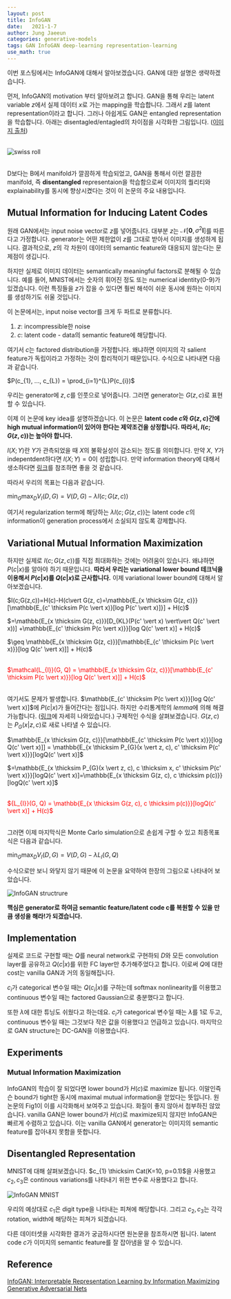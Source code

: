 ```yaml
---
layout: post
title: InfoGAN
date:   2021-1-7
author: Jung Jaeeun
categories: generative-models 
tags: GAN InfoGAN deep-learning representation-learning
use_math: true
---
```


이번 포스팅에서는 InfoGAN에 대해서 알아보겠습니다. GAN에 대한 설명은 생략하겠습니다.

먼저, InfoGAN의 motivation 부터 알아보려고 합니다. GAN을 통해 우리는 latent variable $z$에서 실제 데이터 $x$로 가는 mapping을 학습합니다. 그래서 $z$를 latent representation이라고 합니다. 그러나 아쉽게도 GAN은 entangled representation을 학습합니다. 아래는 disentagled/entagled의 차이점을 시각화한 그림입니다. ([이미지 출처](https://science.sciencemag.org/content/295/5552/7/tab-figures-data)) <br><br>

![swiss roll](https://science.sciencemag.org/content/sci/295/5552/7/F1.medium.gif) <br><br>

D보다는 B에서 manifold가 깔끔하게 학습되었고, GAN을 통해서 이런 깔끔한 manifold, 즉 **disentangled** representaion을 학습함으로써 이미지의 퀄리티와 explainability를 동시에 향상시켰다는 것이 이 논문의 주요 내용입니다.

## Mutual Information for Inducing Latent Codes

원래 GAN에서는 input noise vector로 $z$를 넣어줍니다. 대부분 $z$는 $\mathcal{N}[\mathbf{0}, \sigma^{2} \mathbf{I}]$를 따른다고 가정합니다. generator는 어떤 제한없이 $z$를 그대로 받아서 이미지를 생성하게 됩니다. 결과적으로, $z$의 각 차원이 데이터의 semantic feature와 대응되지 않는다는 문제점이 생깁니다. 

하지만 실제로 이미지 데이터는 semantically meaningful factors로 분해될 수 있습니다. 예를 들어, MNIST에서는 숫자의 휘어진 정도 또는 numerical identity(0-9)가 있겠습니다. 이런 특징들을 $z$가 잡을 수 있다면 훨씬 해석이 쉬운 동시에 원하는 이미지를 생성하기도 쉬울 것입니다.

이 논문에서는, input noise vector를 크게 두 파트로 분류합니다. 
1. $z$: incompressible한 noise
2. $c$: latent code - data의 semantic feature에 해당합니다.

여기서 $c$는 factored distribution을 가정합니다. 왜냐하면 이미지의 각 salient feature가 독립이라고 가정하는 것이 합리적이기 때문입니다. 수식으로 나타내면 다음과 같습니다. 

$P(c_{1}, ..., c_{L}) = \prod_{i=1}^{L}P(c_{i})$

우리는 generator에 $z, c$를 인풋으로 넣어줍니다. 그러면 generator는 $G(z, c)$로 표현할 수 있습니다.

이제 이 논문에 key idea를 설명하겠습니다. 이 논문은 **latent code $c$와 $G(z, c)$간에 high mutual information이 있어야 한다는 제약조건을 상정합니다. 따라서, $I(c;G(z, c))$는 높아야 합니다.**

$I(X;Y)$란 $Y$가 관측되었을 때 $X$의 불확실성이 감소되는 정도를 의미합니다. 만약 $X$, $Y$가 indepentdent하다면 $I(X;Y)=0$이 성립합니다. 만약 information theory에 대해서 생소하다면 [링크](https://en.wikipedia.org/wiki/Conditional_entropy)를 참조하면 좋을 것 같습니다.

따라서 우리의 목표는 다음과 같습니다.

$\min_{G}\max_{D}V_{I}(D, G) = V(D, G)-\lambda I(c;G(z,c))$

여기서 regularization term에 해당하는 $\lambda I(c;G(z,c))$는 latent code $c$의 information이 generation process에서 소실되지 않도록 강제합니다.

## Variational Mutual Information Maximization

하지만 실제로 $I(c;G(z,c))$를 직접 최대화하는 것에는 어려움이 있습니다. 왜냐하면 $P(c \vert x)$를 알아야 하기 때문입니다. **따라서 우리는 variational lower bound 테크닉을 이용해서 $P(c \vert x)$를 $Q(c \vert x)$로 근사합니다.** 이제 variational lower bound에 대해서 알아보겠습니다.

$I(c;G(z,c))=H(c)-H(c\vert G(z, c)=\mathbb{E_{x \thicksim G(z, c)}}[\mathbb{E_{c' \thicksim P(c \vert x)}[log P(c' \vert x)]}] + H(c)$

$=\mathbb{E_{x \thicksim G(z, c)}}[D_{KL}(P(c' \vert x) \vert\vert Q(c' \vert x))] +\mathbb{E_{c' \thicksim P(c \vert x)}}[log Q(c' \vert x)] + H(c)$

$\geq \mathbb{E_{x \thicksim G(z, c)}}[\mathbb{E_{c' \thicksim P(c \vert x)}}[log Q(c' \vert x)]] + H(c)$

<br><font color='red'>$\mathcal{L_{I}}(G, Q) = \mathbb{E_{x \thicksim G(z, c)}}[\mathbb{E_{c' \thicksim P(c \vert x)}}[log Q(c' \vert x)]] + H(c)$</font><br><br>

여기서도 문제가 발생합니다. $\mathbb{E_{c' \thicksim P(c \vert x)}}[log Q(c' \vert x)]$에 $P(c \vert x)$가 들어간다는 점입니다. 하지만 수리통계학의 *lemma*에 의해 해결가능합니다. ([링크](http://aoliver.org/correct-proof-of-infogan-lemma)에 자세히 나와있습니다.) 구체적인 수식을 살펴보겠습니다. $G(z, c)$는 $P_{G}(x \vert z, c)$로 새로 나타낼 수 있습니다. 

$\mathbb{E_{x \thicksim G(z, c)}}[\mathbb{E_{c' \thicksim P(c \vert x)}}[log Q(c' \vert x)]] = \mathbb{E_{x \thicksim P_{G}(x \vert z, c), c' \thicksim P(c' \vert x)}}[logQ(c' \vert x)]$

$=\mathbb{E_{x \thicksim P_{G}(x \vert z, c), c \thicksim x, c' \thicksim P(c' \vert x)}}[logQ(c' \vert x)]=\mathbb{E_{x \thicksim G(z, c), c \thicksim p(c)}}[logQ(c' \vert x)]$

<br><font color='red'>${L_{I}}(G, Q) = \mathbb{E_{x \thicksim G(z, c), c \thicksim p(c)}}[logQ(c' \vert x)] + H(c)$</font><br><br>

그러면 이제 마지막식은 Monte Carlo simulation으로 손쉽게 구할 수 있고 최종목표식은 다음과 같습니다. 

$\min_{G}\max_{D}V_{I}(D, G) = V(D, G)-\lambda{L_{I}}(G, Q)$

수식으로만 보니 와닿지 않기 때문에 이 논문을 요약하여 한장의 그림으로 나타내어 보았습니다. 

![InfoGAN structrure](../../../../img/gans/infoGAN.png)

**핵심은 generator로 하여금 semantic feature/latent code c를 복원할 수 있을 만큼 생성을 해라!가 되겠습니다.**

## Implementation

실제로 코드로 구현할 때는 $Q$를 neural network로 구현하되 $D$와 모든 convolution layer를 공유하고 $Q(c \vert x)$를 위한 FC layer만 추가해주었다고 합니다. 이로써 $Q$에 대한 cost는 vanilla GAN과 거의 동일해집니다. 

$c_{i}$가 categorical 변수일 때는 $Q(c _{i}\vert x)$를 구하는데 softmax nonlinearity를 이용했고 continuous 변수일 때는 factored Gaussian으로 충분했다고 합니다. 

또한 $\lambda$에 대한 튜닝도 쉬웠다고 하는데요. $c_{i}$가 categorical 변수일 때는 $\lambda$를 1로 두고, continuous 변수일 때는 그것보다 작은 값을 이용했다고 언급하고 있습니다. 마지막으로 GAN structure는 DC-GAN을 이용했습니다.

## Experiments

### Mutual Information Maximization

InfoGAN의 학습이 잘 되었다면 lower bound가 $H(c)$로 maximize 됩니다. 이말인즉슨 bound가 tight한 동시에 maximal mutual information을 얻었다는 뜻입니다. 원논문의 Fig1이 이를 시각화해서 보여주고 있습니다. 화질이 좋지 않아서 첨부하진 않았습니다. vanilla GAN은 lower bound가 $H(c)$로 maximize되지 않지만 InfoGAN은 빠르게 수렴하고 있습니다. 이는 vanilla GAN에서 generator는 이미지의 semantic feature를 잡아내지 못함을 뜻합니다.

## Disentangled Representation

MNIST에 대해 살펴보겠습니다. $c_{1} \thicksim Cat(K=10, p=0.1)$을 사용했고 $c_{2}, c_{3}$은 continous variations를 나타내기 위한 변수로 사용했다고 합니다.

![InfoGAN MNIST](../../../../img/gans/infogan-mnist.png)

우리의 예상대로 $c_{1}$은 digit type을 나타내는 피쳐에 해당합니다. 그리고 $c_{2}, c_{3}$는 각각 rotation, width에 해당하는 피쳐가 되겠습니다. 

다른 데이터셋을 시각화한 결과가 궁금하시다면 원논문을 참조하시면 됩니다. latent code $c$가 이미지의 semantic feature를 잘 잡아냄을 알 수 있습니다.

## Reference

[InfoGAN: Interpretable Representation Learning by
Information Maximizing Generative Adversarial Nets](https://arxiv.org/pdf/1606.03657.pdf)